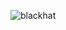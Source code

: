 ![blackhat](https://user-images.githubusercontent.com/94370774/147890865-39d4904c-ec85-46ab-9e72-09dc6647ff31.jpg)
